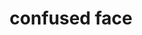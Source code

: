 ---
layout: smileys&emotion
title: confused face
emoji: confused_face
permalink: 😕.html
image: assets/img/3moji/confused_face.png
---